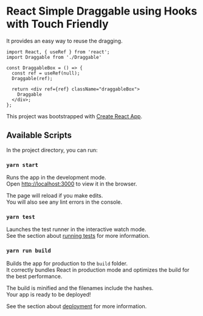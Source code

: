 # React Simple Draggable using Hooks with Touch Friendly

It provides an easy way to reuse the dragging.

```
import React, { useRef } from 'react';
import Draggable from './Draggable'

const DraggableBox = () => {
  const ref = useRef(null);
  Draggable(ref);

  return <div ref={ref} className="draggableBox">
    Draggable
  </div>;
};

```

This project was bootstrapped with [Create React App](https://github.com/facebook/create-react-app).

## Available Scripts

In the project directory, you can run:

### `yarn start`

Runs the app in the development mode.<br>
Open [http://localhost:3000](http://localhost:3000) to view it in the browser.

The page will reload if you make edits.<br>
You will also see any lint errors in the console.

### `yarn test`

Launches the test runner in the interactive watch mode.<br>
See the section about [running tests](https://facebook.github.io/create-react-app/docs/running-tests) for more information.

### `yarn run build`

Builds the app for production to the `build` folder.<br>
It correctly bundles React in production mode and optimizes the build for the best performance.

The build is minified and the filenames include the hashes.<br>
Your app is ready to be deployed!

See the section about [deployment](https://facebook.github.io/create-react-app/docs/deployment) for more information.
